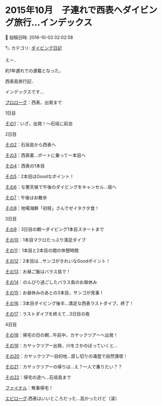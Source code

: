 # 2015年10月　子連れで西表へダイビング旅行…インデックス

📅 投稿日時: 2016-10-03 02:02:58

🏷️ カテゴリ: [ダイビング日記](ce3a7a8d424d112fce83ee85c81a0e344.md)

えー．


約1年遅れでの連載となった，


西表島旅行記．


インデックスです…





[プロローグ](e2cec95dba9057c698485c5e4a437f64d.md)：西表，出発まで





1日目


[その1](e7fea5323d942f9926d2df0a4c8dea60f.md)：いざ，出発！～石垣に前泊





2日目


[その2](e6f4e54c2d77989e13784d16d05ce97cd.md)：石垣島から西表へ


[その3](e64ccb010b6c9d9aaadab22b5959e4305.md)：西表着…ボートに乗って一本目へ


[その4](e4b162d949540cf554cd0d32418920057.md)：西表の1本目


[その5](e88a3cb77a629c83e4b57e8b98ea897b1.md)：2本目はGoodなポイント！


[その6](e7d3bdcf529b1958bfcec1adbfb7190b4.md)：な悪天候で午後のダイビングをキャンセル…宿へ


[その7](ec52d0edac76dd7d6a397339711ba44f6.md)：午後はお散歩


[その8](e80a1f49f3cf208f1e6be57bce2b563cc.md)：地場海鮮「初枝」さんでゼイタク夕食！





3日目


[その9](ece7bb291b804b53927121efe1cd36cbf.md)：3日目の朝～ダイビング1本目スタートまで


[その10](e66f3082409759a755ba2cab11461b25f.md)：1本目マクロたっぷり満足ダイブ


[その11](e2409d34704ea917aeec88161efbd5640.md)：1本目と2本目の間の休憩時間


[その12](ebd37a6c681d005543fecde93073fa37e.md)：2本目は…サンゴがきれいなGoodポイント！


[その13](e964fca7047fc51bc4cace5ba25a8f6a0.md)：お昼ご飯はバラス島で！


[その14](e63e23b7cf4ab132ac9e04922a4179c9d.md)：のんびり過ごしたバラス島のお昼休み


[その15](edc9169fd66ed2976222275609ce6f608.md)：お昼休みのあとの3本目，サンゴが見事！


[その16](e82f95c7578da9a28e7dadcff9916c757.md)：3本目ダイビング後半…満足な西表ラストダイブ，終了！


[その17](e319383d7c3659716a1075b17093b73ca.md)：ラストダイブを終えて…3日目の夜





4日目


[その18](e39bbba9657ac7eb7e7bf8bcc16856a6e.md)：帰宅の日の朝…午前中，カヤックツアーへ出発！


[その19](e5f28d43a90718e1e7f2c308cdc9a86ac.md)：カヤックツアー出発，川をさかのぼっていくと…


[その20](eed5043b938b71515db88f918f6c45c15.md)：カヤックツアー目的地…貸し切りの滝壺で自然満喫！


[その21](e24c4f066c2b4bd2b40fd095efc953442.md)：カヤックツアーの帰りは…え？一人で乗りたい？？


[その22](e5a640ea3904cc1361d5239b3189ba37e.md)：帰宅の途へ…石垣島まで


[ファイナル](e6deee9ba7e638e7f05881a05f8d5776a.md)：無事帰宅！





[エピローグ](e44151af402f4512bc4fe5d3540278f47.md):西表はいいところだった…高かったけど（涙）
